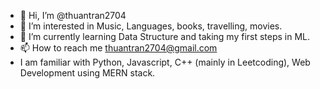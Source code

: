 - 👋 Hi, I’m @thuantran2704
- 👀 I’m interested in Music, Languages, books, travelling, movies.
- 🌱 I’m currently learning Data Structure and taking my first steps in ML.
- 📫 How to reach me thuantran2704@gmail.com
- I am familiar with Python, Javascript, C++ (mainly in Leetcoding), Web Development using MERN stack.
